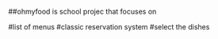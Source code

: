 ##ohmyfood is school projec that focuses on

#list of menus
#classic reservation system
#select the dishes
